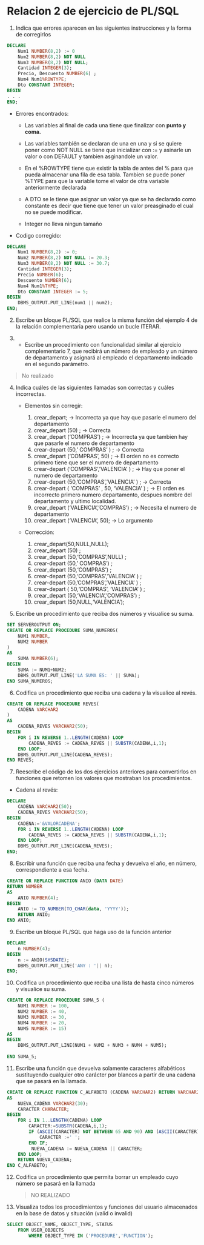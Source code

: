 # Relacion 2 de ejercicio de PL/SQL

1. Indica que errores aparecen en las siguientes instrucciones y la forma de corregirlos

```sql
DECLARE
    Num1 NUMBER(8,2) := 0
    Num2 NUMBER(8,2) NOT NULL
    Num3 NUMBER(8,2) NOT NULL;
    Cantidad INTEGER(3);
    Precio, Descuento NUMBER(6) ;
    Num4 Num1%ROWTYPE;
    Dto CONSTANT INTEGER;
BEGIN
. . .
END;
```

- Errores encontrados:

    - Las variables al final de cada una tiene que finalizar con **punto y coma.**

    - Las variables también se declaran de una en una y si se quiere poner como NOT NULL se tiene que inicializar con := y asinarle un valor o con DEFAULT y tambien asginandole un valor.

    - En el %ROWTYPE tiene que existir la tabla de antes del % para que pueda almacenar una fila de esa tabla. Tambien se puede poner %TYPE para que la variable tome el valor de otra variable anteriormente declarada

    - A DTO se le tiene que asignar un valor ya que se ha declarado como constante es decir que tiene que tener un valor preasginado el cual no se puede modificar.
    
    - Integer no lleva ningun tamaño

- Codigo corregido:
```sql
DECLARE
    Num1 NUMBER(8,2) := 0;
    Num2 NUMBER(8,2) NOT NULL := 20.3;
    Num3 NUMBER(8,2) NOT NULL := 30.7;
    Cantidad INTEGER(3);
    Precio NUMBER(6);
    Descuento NUMBER(6);
    Num4 Num1%TYPE;
    Dto CONSTANT INTEGER := 5;
BEGIN
    DBMS_OUTPUT.PUT_LINE(num1 || num2);
END;
```

2. Escribe un bloque PL/SQL que realice la misma  función del ejemplo 4 de la relación complementaria pero usando un bucle ITERAR.


3. - Escribe un procedimiento con funcionalidad similar al ejercicio complementario 7, que recibirá un número de empleado y un número de departamento y asignará al empleado el departamento indicado en el segundo parámetro.

> No realizado

4. Indica cuáles de las siguientes llamadas son correctas y cuáles incorrectas.
    - Elementos sin corregir:
        1. crear_depart; -> Incorrecta ya que hay que     pasarle el numero del departamento
        2. crear_depart (50) ; -> Correcta
        3. crear_depart (‘COMPRAS’) ; -> Incorrecta     ya  que tambien hay que pasarle el numero de       departamento
        4. crear-depart (50,’ COMPRAS’ ) ; ->   Correcta 
        5. crear_depart (‘COMPRAS’, 50) ; -> El orden   no    es correcto primero tiene que ser el    numero de     departamento
        6. crear-depart (‘COMPRAS’,’VALENCIA’ ) ; ->    Hay    que poner el numero de departamento
        7. crear-depart (50,’COMPRAS’,’VALENCIA’ ) ;    ->     Correcta
        8. crear-depart ( ‘COMPRAS’ , 50, ‘VALENCIA’ )   ;    -> El orden es incorrecto primero   numero   departamento, despues nombre del     departamento y   ultimo localidad.
        9. crear_depart (‘VALENCIA’,’COMPRAS’) ; ->       Necesita el numero de departamento
        10. crear_depart (‘VALENCIA’, 50); -> Lo    argumento
    - Corrección:

        1. crear_depart(50,NULL,NULL);
        2. crear_depart (50) ;
        3. crear_depart (50,‘COMPRAS’,NULL) ;
        4. crear-depart (50,’ COMPRAS’) ;
        5. crear_depart (50,‘COMPRAS’) ;
        6. crear-depart (50,‘COMPRAS’,’VALENCIA’ ) ;
        7. crear-depart (50,’COMPRAS’,’VALENCIA’ ) ;
        8. crear-depart ( 50,‘COMPRAS’, ‘VALENCIA’ ) ;
        9. crear_depart (50,‘VALENCIA’,’COMPRAS’) ;
        10. crear_depart (50,NULL,‘VALENCIA’);

5. Escribe un procedimiento que reciba dos números y visualice su suma.

```sql
SET SERVEROUTPUT ON;
CREATE OR REPLACE PROCEDURE SUMA_NUMEROS(
    NUM1 NUMBER,
    NUM2 NUMBER
)
AS
    SUMA NUMBER(6);
BEGIN
    SUMA := NUM1+NUM2;
    DBMS_OUTPUT.PUT_LINE('LA SUMA ES: ' || SUMA);
END SUMA_NUMEROS;
```

6. Codifica un procedimiento que reciba una cadena y la visualice al revés.

```sql
CREATE OR REPLACE PROCEDURE REVES(
    CADENA VARCHAR2
)
AS
    CADENA_REVES VARCHAR2(50); 
BEGIN 
    FOR i IN REVERSE 1..LENGTH(CADENA) LOOP
        CADENA_REVES := CADENA_REVES || SUBSTR(CADENA,i,1);
    END LOOP;
    DBMS_OUTPUT.PUT_LINE(CADENA_REVES);
END REVES;
```

7. Reescribe el código de los dos ejercicios anteriores para convertirlos en funciones que retomen los valores que mostraban los procedimientos.

- Cadena al revés:

```sql
DECLARE 
    CADENA VARCHAR2(50);
    CADENA_REVES VARCHAR2(50);
BEGIN 
    CADENA:='&VALORCADENA';
    FOR i IN REVERSE 1..LENGTH(CADENA) LOOP
        CADENA_REVES := CADENA_REVES || SUBSTR(CADENA,i,1);
    END LOOP;
    DBMS_OUTPUT.PUT_LINE(CADENA_REVES);
END;
```

8. Escribir una función que reciba una fecha y devuelva el año, en número, correspondiente a esa fecha.

```SQL
CREATE OR REPLACE FUNCTION ANIO	(DATA DATE)
RETURN NUMBER
AS
	ANIO NUMBER(4);
BEGIN
	ANIO := TO_NUMBER(TO_CHAR(data, 'YYYY'));
	RETURN ANIO;
END ANIO;
```

9. Escribe un bloque PL/SQL que haga uso de la función anterior

```SQL
DECLARE
 	n NUMBER(4);
BEGIN
 	n := ANIO(SYSDATE);
 	DBMS_OUTPUT.PUT_LINE('ANY : '|| n);
END;
```

10. Codifica un procedimiento que reciba una lista de hasta cinco números y visualice su suma.

```SQL
CREATE OR REPLACE PROCEDURE SUMA_5 (
	NUM1 NUMBER := 100,
	NUM2 NUMBER := 40,
	NUM3 NUMBER := 30,
	NUM4 NUMBER := 20,
	NUM5 NUMBER := 15)
AS
BEGIN
	DBMS_OUTPUT.PUT_LINE(NUM1 + NUM2 + NUM3 + NUM4 + NUM5);
    
END SUMA_5;
```

11. Escribe una función que devuelva solamente caracteres alfabéticos sustituyendo cualquier
otro carácter por blancos a partir de una cadena que se pasará en la llamada.

```SQL
CREATE OR REPLACE FUNCTION C_ALFABETO (CADENA VARCHAR2) RETURN VARCHAR2
AS
	NUEVA_CADENA VARCHAR2(30);
	CARACTER CHARACTER;
BEGIN
	FOR i IN 1..LENGTH(CADENA) LOOP
	  	CARACTER:=SUBSTR(CADENA,i,1);
 	  	IF (ASCII(CARACTER) NOT BETWEEN 65 AND 90) AND (ASCII(CARACTER) NOT BETWEEN 97 AND 122) THEN
		  	CARACTER :=' ';
  		END IF;
	     NUEVA_CADENA := NUEVA_CADENA || CARACTER;	
	END LOOP;
	RETURN NUEVA_CADENA;
END C_ALFABETO;
```

12. Codifica un procedimiento que permita borrar un empleado cuyo número se pasará en la llamada

    >NO REALIZADO


13. Visualiza todos los procedimientos y funciones del usuario almacenados en la base de datos y situación (valid o invalid)

```SQL
SELECT OBJECT_NAME, OBJECT_TYPE, STATUS 
    FROM USER_OBJECTS 
        WHERE OBJECT_TYPE IN ('PROCEDURE','FUNCTION');
```